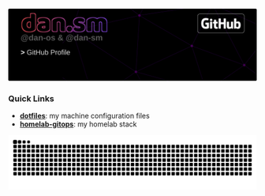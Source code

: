 [![Profile Banner](https://github.com/dan-os/dan-os/blob/main/banner/profile/image.png?raw=true)](https://github.com/dan-os)

### Quick Links

- **[dotfiles](https://github.com/dan-os/dotfiles)**: my machine configuration files
- **[homelab-gitops](https://github.com/dan-os/homelab-gitops)**: my homelab stack

<picture>
  <source media="(prefers-color-scheme: dark)" srcset="https://raw.githubusercontent.com/dan-os/dan-os/snake/github-snake-dark.svg" />
  <source media="(prefers-color-scheme: light)" srcset="https://raw.githubusercontent.com/dan-os/dan-os/snake/github-snake.svg" />
  <img alt="github-snake" src="https://raw.githubusercontent.com/dan-os/dan-os/snake/github-snake.svg" style="width:auto;" />
</picture>
